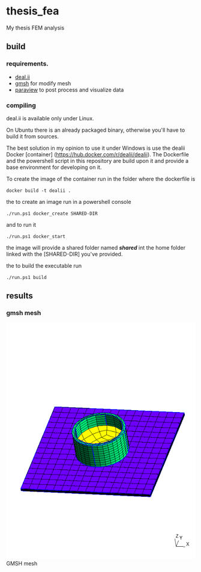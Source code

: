 # thesis\_fea
My thesis FEM analysis

## build

### requirements.
-   [deal.ii](https://www.dealii.org)
-   [gmsh](https://gmsh.info) for modify mesh
-   [paraview](https://paraview.org) to post process and visualize data

### compiling
deal.ii is available only under Linux.

On Ubuntu there is an already packaged binary, otherwise you'll have to build
it from sources.

The best solution in my opinion to use it under Windows is use the dealii
Docker [container] (https://hub.docker.com/r/dealii/dealii). The Dockerfile and
the powershell script in this repository are build upon it and provide a base
environment for developing on it.

To create the image of the container run in the folder where the dockerfile is
```console
docker build -t dealii .
```

the to create an image run in a powershell console
```console
./run.ps1 docker_create SHARED-DIR
```
and to run it 
```console
./run.ps1 docker_start
```

the image will provide a shared folder named ___shared___ int the home folder
linked with the [SHARED-DIR] you've provided.

the to build the executable run
```pwsh
./run.ps1 build
```

## results

### gmsh mesh
<img src="assets/mea_mesh.png">GMSH mesh</img>
